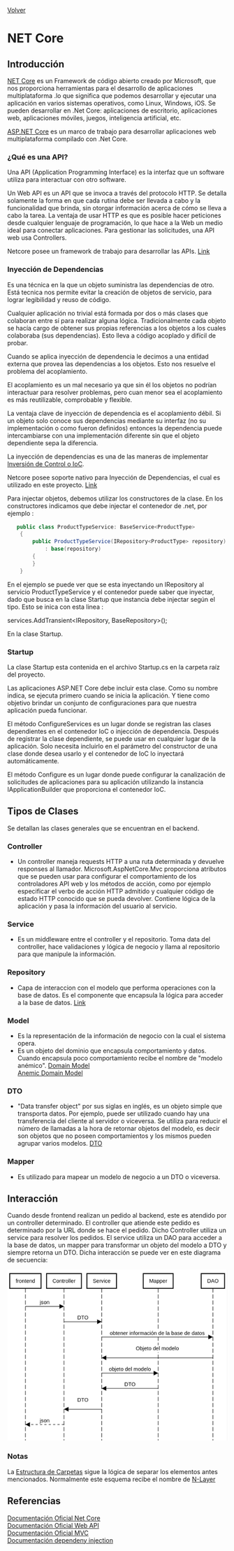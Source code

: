 [Volver](./index.md)

# NET Core

## Introducción

[NET Core](https://docs.microsoft.com/es-es/dotnet/core/) es un Framework de código abierto creado por Microsoft, que nos proporciona herramientas para el desarrollo de aplicaciones multiplataforma .lo que significa que podemos desarrollar y ejecutar una aplicación en varios sistemas operativos, como Linux, Windows, iOS. Se pueden desarrollar en .Net Core: aplicaciones de escritorio, aplicaciones web, aplicaciones móviles, juegos, inteligencia artificial, etc.

[ASP.NET Core](https://docs.microsoft.com/es-es/aspnet/core/?view=aspnetcore-3.1) es un marco de trabajo para desarrollar aplicaciones web multiplataforma compilado con .Net Core.


### ¿Qué es una API?

Una API (Application Programming Interface) es la interfaz que un software utiliza para interactuar con otro software.

Un Web API es un API que se invoca a través del protocolo HTTP.  Se detalla solamente la forma en que cada rutina debe ser llevada a cabo y la funcionalidad que brinda, sin otorgar información acerca de cómo se lleva a cabo la tarea. La ventaja de usar HTTP es que es posible hacer peticiones desde cualquier lenguaje de programación, lo que hace a la Web un medio ideal para conectar aplicaciones. Para gestionar las solicitudes, una API web usa Controllers.

Netcore posee un framework de trabajo para desarrollar las APIs. [Link](https://docs.microsoft.com/en-us/aspnet/core/tutorials/first-web-api?view=aspnetcore-3.1&tabs=visual-studio)

### Inyección de Dependencias
Es una técnica en la que un objeto suministra las dependencias de otro. Está tecnica nos permite evitar la creación de objetos de servicio, para lograr legibilidad y reuso de código.

Cualquier aplicación no trivial está formada por dos o más clases que colaboran entre sí para realizar alguna lógica. Tradicionalmente cada objeto se hacía cargo de obtener sus propias referencias a los objetos a los cuales colaboraba (sus dependencias). Esto lleva a código acoplado y difícil de probar.

Cuando se aplica inyección de dependencia le decimos a una entidad externa que provea las dependencias a los objetos. Esto nos resuelve el problema del acoplamiento.

El acoplamiento es un mal necesario ya que sin él los objetos no podrían interactuar para resolver problemas, pero cuan menor sea el acoplamiento es más reutilizable, comprobable y flexible.

La ventaja clave de inyección de dependencia es el acoplamiento débil. Si un objeto solo conoce sus dependencias mediante su interfaz (no su implementación o como fueron definidos) entonces la dependencia puede intercambiarse con una implementación diferente sin que el objeto dependiente sepa la diferencia.

La inyección de dependencias es una de las maneras de implementar [Inversión de Control o IoC](https://en.wikipedia.org/wiki/Inversion_of_control).

Netcore posee soporte nativo para Inyección de Dependencias, el cual es utilizado en este proyecto. [Link](https://docs.microsoft.com/en-us/aspnet/core/fundamentals/dependency-injection?view=aspnetcore-3.1)

Para injectar objetos, debemos utilizar los constructores de la clase. En los constructores indicamos que debe injectar el contenedor de .net, por ejemplo : 

```C#
   public class ProductTypeService: BaseService<ProductType>
    {                
        public ProductTypeService(IRepository<ProductType> repository)
            : base(repository)
        {
        }
    }
```
En el ejemplo se puede ver que se esta inyectando un IRepository<ProductType> al servicio ProductTypeService y el contenedor puede saber que inyectar, dado que busca en la clase Startup que instancia debe injectar según el tipo. Esto se inica con esta linea :

services.AddTransient<IRepository<ProductType>, BaseRepository<ProductType>>();

En la clase Startup. 

### Startup
La clase Startup esta contenida en el archivo Startup.cs en la carpeta raíz del proyecto.

Las aplicaciones ASP.NET Core debe incluir esta clase. Como su nombre indica, se ejecuta primero cuando se inicia la aplicación. Y tiene como objetivo brindar un conjunto de configuraciones para que nuestra aplicación pueda funcionar. 

El método ConfigureServices es un lugar donde se registran las clases dependientes en el contenedor IoC o injección de dependencia. Después de registrar la clase dependiente, se puede usar en cualquier lugar de la aplicación. Solo necesita incluirlo en el parámetro del constructor de una clase donde desea usarlo y el contenedor de IoC lo inyectará automáticamente.

El método Configure es un lugar donde puede configurar la canalización de solicitudes de aplicaciones para su aplicación utilizando la instancia IApplicationBuilder que proporciona el contenedor IoC.

## Tipos de Clases
Se detallan las clases generales que se encuentran en el backend.

### Controller

- Un controller maneja requests HTTP a una ruta determinada y devuelve responses al llamador. 
Microsoft.AspNetCore.Mvc proporciona atributos que se pueden usar para configurar el comportamiento de los controladores API web y los métodos de acción, como por ejemplo especificar el verbo de acción HTTP admitido y cualquier código de estado HTTP conocido que se pueda devolver. Contiene lógica de la aplicación y pasa la información del usuario al servicio.

### Service

- Es un middleware entre el controller y el repositorio. Toma data del controller, hace validaciones y lógica de negocio y llama al repositorio para que manipule la información.

### Repository
- Capa de interaccion con el modelo que performa operaciones con la base de datos. Es el componente que encapsula la lógica para acceder a la base de datos. 
[Link](https://docs.microsoft.com/en-us/dotnet/architecture/microservices/microservice-ddd-cqrs-patterns/infrastructure-persistence-layer-design)


### Model
- Es la representación de la información de negocio con la cual el sistema opera.
- Es un objeto del dominio que encapsula comportamiento y datos. Cuando encapsula poco comportamiento recibe el nombre de "modelo anémico". 
[Domain Model](https://martinfowler.com/eaaCatalog/domainModel.html)  
[Anemic Domain Model](https://martinfowler.com/bliki/AnemicDomainModel.html)

### DTO

- "Data transfer object" por sus siglas en inglés, es un objeto simple que transporta datos. Por ejemplo, puede ser utilizado cuando hay una transferencia del cliente al servidor o viceversa. Se utiliza para reducir el número de llamadas a la hora de retornar objetos del modelo, es decir son objetos que no poseen comportamientos y los mismos pueden agrupar varios modelos.
[DTO](https://martinfowler.com/eaaCatalog/dataTransferObject.html)

### Mapper
- Es utilizado para mapear un modelo de negocio a un DTO o viceversa.

## Interacción 

Cuando desde frontend realizan un pedido al backend, este es atendido por un controller determinado. El controller que atiende este pedido es determinado por la URL donde se hace el pedido. Dicho Controller utiliza un service para resolver los pedidos. El service utiliza un DAO para acceder a la base de datos, un mapper para transformar un objeto del modelo a DTO y siempre retorna un DTO. Dicha interacción se puede ver en este diagrama de secuencia: 

![sequencediagram](./images/sequencediagram.png)
<!--- ir a https://sequencediagram.org/ y pegar el codigo : 
participant frontend
participant Controller
participant Service
participant Mapper
participant DAO

frontend->Controller:json
Controller->Service:DTO
Service->DAO:obtener información de la base de datos
Service<-DAO:Objeto del modelo\n
Service->Mapper:objeto del modelo
Service<-Mapper:DTO
Controller<-Service:DTO\n
frontend<--Controller:json
--->


### Notas
La [Estructura de Carpetas](./estructura-carpetas-netcore.md) sigue la lógica de separar los elementos antes mencionados.
Normalmente este esquema recibe el nombre de [N-Layer](https://es.wikipedia.org/wiki/Programaci%C3%B3n_por_capas)

## Referencias
[Documentación Oficial Net Core](https://docs.microsoft.com/es-es/dotnet/core/)   
[Documentación Oficial Web API](https://docs.microsoft.com/en-us/aspnet/web-api/)   
[Documentación Oficial MVC](https://docs.microsoft.com/en-us/aspnet/mvc/)  
[Documentación dependeny injection](https://docs.microsoft.com/en-us/aspnet/core/fundamentals/dependency-injection) 
